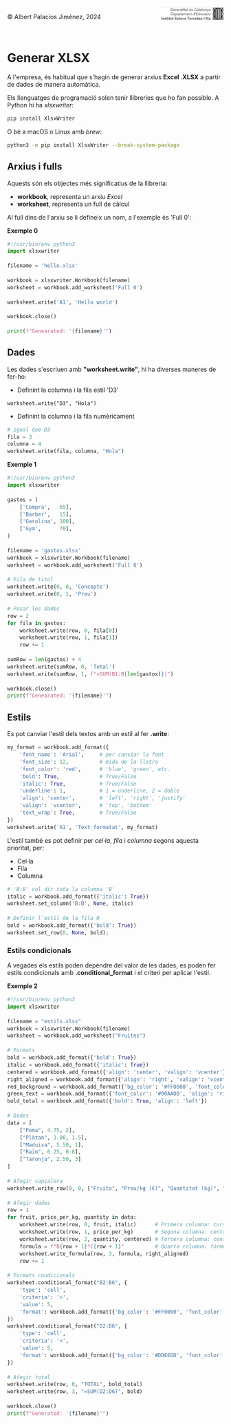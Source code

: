 <div style="display: flex; width: 100%;">
    <div style="flex: 1; padding: 0px;">
        <p>© Albert Palacios Jiménez, 2024</p>
    </div>
    <div style="flex: 1; padding: 0px; text-align: right;">
        <img src="./assets/ieti.png" height="32" alt="Logo de IETI" style="max-height: 32px;">
    </div>
</div>
<br/>

# Generar XLSX

A l'empresa, és habitual que s'hagin de generar arxius **Excel .XLSX** a partir de dades de manera automàtica. 

Els llenguatges de programació solen tenir llibreries que ho fan possible. A Python hi ha *xlsxwriter*:

```bash
pip install XlsxWriter
```

O bé a macOS o Linux amb *brew*:
```bash
python3 -m pip install XlsxWriter --break-system-package
```

## Arxius i fulls

Aquests són els objectes més significatius de la llibreria:

- **workbook**, representa un arxiu *Excel*
- **worksheet**, representa un full de càlcul

Al full dins de l'arxiu se li defineix un nom, a l'exemple és 'Full 0':

**Exemple 0**

```python
#!/usr/bin/env python3
import xlsxwriter

filename = 'hello.xlsx'

workbook = xlsxwriter.Workbook(filename)
worksheet = workbook.add_worksheet('Full 0')

worksheet.write('A1', 'Hello world')

workbook.close()

print(f"Genearated: '{filename}'")
```

## Dades

Les dades s'escriuen amb **"worksheet.write"**, hi ha diverses maneres de fer-ho:

- Definint la columna i la fila estil 'D3'
```text
worksheet.write("D3", "Hola")
```

- Definint la columna i la fila numèricament
```python
# igual que D3
fila = 3
columna = 4 
worksheet.write(fila, columna, "Hola")
```

**Exemple 1**

```python
#!/usr/bin/env python3
import xlsxwriter

gastos = (
    ['Compra',   65],
    ['Barber',   15],
    ['Gasolina', 100],
    ['Gym',      70],
)

filename = 'gastos.xlsx'
workbook = xlsxwriter.Workbook(filename)
worksheet = workbook.add_worksheet('Full 0')

# Fila de titol
worksheet.write(0, 0, 'Concepte')
worksheet.write(0, 1, 'Preu')

# Posar les dades
row = 2
for fila in gastos:
    worksheet.write(row, 0, fila[0])
    worksheet.write(row, 1, fila[1])
    row += 1

sumRow = len(gastos) + 4
worksheet.write(sumRow, 0, 'Total')
worksheet.write(sumRow, 1, f"=SUM(B1:B{len(gastos)})")

workbook.close()
print(f"Genearated: '{filename}'")
```

## Estils

Es pot canviar l'estil dels textos amb un estil al fer **.write**:

```python
my_format = workbook.add_format({
    'font_name': 'Arial',     # per canviar la font
    'font_size': 12,          # mida de la lletra
    'font_color': 'red',      # 'blue', 'green', etc.
    'bold': True,             # True/False
    'italic': True,           # True/False
    'underline': 1,           # 1 = underline, 2 = doble
    'align': 'center',        # 'left', 'right', 'justify'
    'valign': 'vcenter',      # 'top', 'bottom'
    'text_wrap': True,        # True/False
})
worksheet.write('A1', 'Text formatat', my_format)
```

L'estil també es pot definir per *cel·la*, *fila* i *columna* segons aquesta prioritat, per:

- Cel·la
- Fila
- Columna

```python
# 'B:B' vol dir tota la columna 'B'
italic = workbook.add_format({'italic': True})
worksheet.set_column('B:B', None, italic)

# Definir l'estil de la fila 0
bold = workbook.add_format({'bold': True})
worksheet.set_row(0, None, bold);
```

### Estils condicionals

A vegades els estils poden dependre del valor de les dades, es poden fer estils condicionals amb **.conditional_format** i el criteri per aplicar l'estil.

**Exemple 2**

```python
#!/usr/bin/env python3
import xlsxwriter

filename = "estils.xlsx"
workbook = xlsxwriter.Workbook(filename)
worksheet = workbook.add_worksheet("Fruites")

# Formats
bold = workbook.add_format({'bold': True})
italic = workbook.add_format({'italic': True})
centered = workbook.add_format({'align': 'center', 'valign': 'vcenter'})
right_aligned = workbook.add_format({'align': 'right', 'valign': 'vcenter'})
red_background = workbook.add_format({'bg_color': '#FF0000', 'font_color': '#FFFFFF',  'align': 'center', 'valign': 'vcenter'})
green_text = workbook.add_format({'font_color': '#00AA00', 'align': 'right', 'valign': 'vcenter'})
bold_total = workbook.add_format({'bold': True, 'align': 'left'})

# Dades
data = [
    ["Poma", 4.75, 2],
    ["Plàtan", 3.00, 1.5],
    ["Maduixa", 5.50, 1],
    ["Raïm", 6.25, 0.8],
    ["Taronja", 2.50, 3]
]

# Afegir capçalera
worksheet.write_row(0, 0, ["Fruita", "Preu/kg (€)", "Quantitat (kg)", "Preu Final (€)"], bold)

# Afegir dades
row = 1
for fruit, price_per_kg, quantity in data:
    worksheet.write(row, 0, fruit, italic)      # Primera columna: cursiva
    worksheet.write(row, 1, price_per_kg)       # Segona columna: centrat
    worksheet.write(row, 2, quantity, centered) # Tercera columna: centrat
    formula = f"B{row + 1}*C{row + 1}"          # Quarta columna: fórmula
    worksheet.write_formula(row, 3, formula, right_aligned)
    row += 1

# Formats condicionals
worksheet.conditional_format("B2:B6", {
    'type': 'cell',
    'criteria': '>',
    'value': 5,
    'format': workbook.add_format({'bg_color': '#FF0000', 'font_color': '#FFFFFF', 'align': 'center', 'valign': 'vcenter'})
})
worksheet.conditional_format("D2:D6", {
    'type': 'cell',
    'criteria': '<',
    'value': 5,
    'format': workbook.add_format({'bg_color': '#DDEEDD', 'font_color': '#00AA00', 'align': 'right', 'valign': 'vcenter'})
})

# Afegir total
worksheet.write(row, 0, "TOTAL", bold_total)
worksheet.write(row, 3, "=SUM(D2:D6)", bold)

workbook.close()
print(f"Generated: '{filename}'")
```